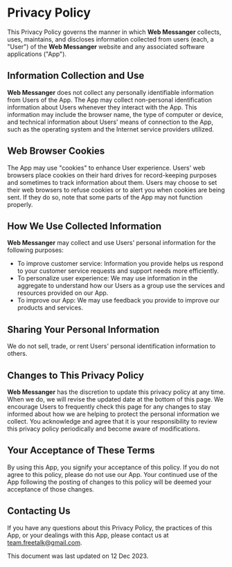 # Privacy Policy

This Privacy Policy governs the manner in which **Web Messanger** collects, uses, maintains, and discloses information collected from users (each, a "User") of the **Web Messanger** website and any associated software applications ("App").

## Information Collection and Use

**Web Messanger** does not collect any personally identifiable information from Users of the App. The App may collect non-personal identification information about Users whenever they interact with the App. This information may include the browser name, the type of computer or device, and technical information about Users' means of connection to the App, such as the operating system and the Internet service providers utilized.

## Web Browser Cookies

The App may use "cookies" to enhance User experience. Users' web browsers place cookies on their hard drives for record-keeping purposes and sometimes to track information about them. Users may choose to set their web browsers to refuse cookies or to alert you when cookies are being sent. If they do so, note that some parts of the App may not function properly.

## How We Use Collected Information

**Web Messanger** may collect and use Users' personal information for the following purposes:

- To improve customer service: Information you provide helps us respond to your customer service requests and support needs more efficiently.
- To personalize user experience: We may use information in the aggregate to understand how our Users as a group use the services and resources provided on our App.
- To improve our App: We may use feedback you provide to improve our products and services.

## Sharing Your Personal Information

We do not sell, trade, or rent Users' personal identification information to others.

## Changes to This Privacy Policy

**Web Messanger** has the discretion to update this privacy policy at any time. When we do, we will revise the updated date at the bottom of this page. We encourage Users to frequently check this page for any changes to stay informed about how we are helping to protect the personal information we collect. You acknowledge and agree that it is your responsibility to review this privacy policy periodically and become aware of modifications.

## Your Acceptance of These Terms

By using this App, you signify your acceptance of this policy. If you do not agree to this policy, please do not use our App. Your continued use of the App following the posting of changes to this policy will be deemed your acceptance of those changes.

## Contacting Us

If you have any questions about this Privacy Policy, the practices of this App, or your dealings with this App, please contact us at team.freetalk@gmail.com.

This document was last updated on 12 Dec 2023.

